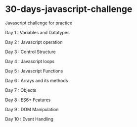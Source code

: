 # 30-days-javascript-challenge
Javascript challenge for practice

Day 1 :
Variables and Datatypes

Day 2 :
Javascript operation

Day 3 :
Control Structure

Day 4 :
Javascript loops

Day 5 :
Javascript Functions

Day 6 :
Arrays and its methods

Day 7 :
Objects

Day 8 :
ES6+ Features

Day 9 :
DOM Manipulation

Day 10 :
Event Handling